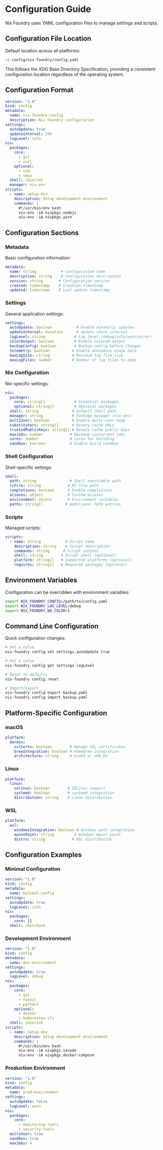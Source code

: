 # Configuration Guide

Nix Foundry uses YAML configuration files to manage settings and scripts.

## Configuration File Location

Default location across all platforms:

`~/.config/nix-foundry/config.yaml`

This follows the XDG Base Directory Specification, providing a consistent configuration location regardless of the operating system.

## Configuration Format

```yaml
version: "1.0"
kind: config
metadata:
  name: nix-foundry-config
  description: Nix Foundry configuration
settings:
  autoUpdate: true
  updateInterval: 24h
  logLevel: info
nix:
  packages:
    core:
      - git
      - curl
    optional:
      - vim
      - tmux
  shell: /bin/zsh
  manager: nix-env
scripts:
  - name: setup-dev
    description: Setup development environment
    commands: |
      #!/usr/bin/env bash
      nix-env -iA nixpkgs.nodejs
      nix-env -iA nixpkgs.yarn
```

## Configuration Sections

### Metadata

Basic configuration information:

```yaml
metadata:
  name: string           # Configuration name
  description: string    # Configuration description
  version: string       # Configuration version
  created: timestamp    # Creation timestamp
  updated: timestamp    # Last update timestamp
```

### Settings

General application settings:

```yaml
settings:
  autoUpdate: boolean           # Enable automatic updates
  updateInterval: duration      # Update check interval
  logLevel: string             # Log level (debug|info|warn|error)
  colorOutput: boolean         # Enable colored output
  backupConfig: boolean        # Backup config before changes
  telemetry: boolean          # Enable anonymous usage data
  maxLogSize: string          # Maximum log file size
  maxLogFiles: number         # Number of log files to keep
```

### Nix Configuration

Nix-specific settings:

```yaml
nix:
  packages:
    core: string[]             # Essential packages
    optional: string[]         # Optional packages
  shell: string               # Default shell path
  manager: string             # Package manager (nix-env)
  multiUser: boolean          # Enable multi-user mode
  substituters: string[]      # Binary cache URLs
  trustedPublicKeys: string[] # Binary cache public keys
  maxJobs: number            # Maximum concurrent jobs
  cores: number              # Cores for building
  sandbox: boolean           # Enable build sandbox
```

### Shell Configuration

Shell-specific settings:

```yaml
shell:
  path: string               # Shell executable path
  rcFile: string            # RC file path
  completions: boolean      # Enable completions
  aliases: object           # Custom aliases
  environment: object       # Environment variables
  paths: string[]          # Additional PATH entries
```

### Scripts

Managed scripts:

```yaml
scripts:
  - name: string           # Script name
    description: string    # Script description
    commands: string      # Script content
    shell: string        # Script shell (optional)
    platform: string[]   # Supported platforms (optional)
    requires: string[]   # Required packages (optional)
```

## Environment Variables

Configuration can be overridden with environment variables:

```bash
export NIX_FOUNDRY_CONFIG=/path/to/config.yaml
export NIX_FOUNDRY_LOG_LEVEL=debug
export NIX_FOUNDRY_NO_COLOR=1
```

## Command Line Configuration

Quick configuration changes:

```bash
# Set a value
nix-foundry config set settings.autoUpdate true

# Get a value
nix-foundry config get settings.logLevel

# Reset to defaults
nix-foundry config reset

# Import/Export
nix-foundry config export backup.yaml
nix-foundry config import backup.yaml
```

## Platform-Specific Configuration

### macOS

```yaml
platform:
  darwin:
    sslCerts: boolean        # Manage SSL certificates
    brewIntegration: boolean # Homebrew integration
    architecture: string     # arm64 or x86_64
```

### Linux

```yaml
platform:
  linux:
    selinux: boolean        # SELinux support
    systemd: boolean        # systemd integration
    distribution: string    # Linux distribution
```

### WSL

```yaml
platform:
  wsl:
    windowsIntegration: boolean # Windows path integration
    mountPoint: string         # Windows mount point
    distro: string            # WSL distribution
```

## Configuration Examples

### Minimal Configuration

```yaml
version: "1.0"
kind: config
metadata:
  name: minimal-config
settings:
  autoUpdate: true
  logLevel: info
nix:
  packages:
    core: []
  shell: /bin/bash
```

### Development Environment

```yaml
version: "1.0"
kind: config
metadata:
  name: dev-environment
settings:
  autoUpdate: true
  logLevel: debug
nix:
  packages:
    core:
      - git
      - nodejs
      - python3
    optional:
      - docker
      - kubernetes-cli
  shell: /bin/zsh
scripts:
  - name: setup-dev
    description: Setup development environment
    commands: |
      #!/usr/bin/env bash
      nix-env -iA nixpkgs.vscode
      nix-env -iA nixpkgs.docker-compose
```

### Production Environment

```yaml
version: "1.0"
kind: config
metadata:
  name: prod-environment
settings:
  autoUpdate: false
  logLevel: warn
nix:
  packages:
    core:
      - monitoring-tools
      - security-tools
  multiUser: true
  sandbox: true
  maxJobs: 4
